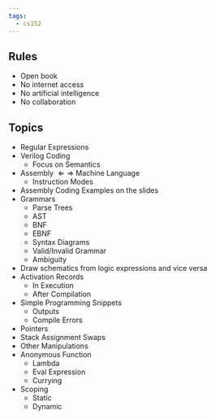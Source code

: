 ```yaml
---
tags:
  - cs152
---
```

## Rules
- Open book
- No internet access
- No artificial intelligence
- No collaboration
## Topics
- Regular Expressions
- Verilog Coding
	- Focus on Semantics
- Assembly $\Leftarrow\Rightarrow$ Machine Language
	- Instruction Modes
- Assembly Coding Examples on the slides
- Grammars
	- Parse Trees
	- AST
	- BNF
	- EBNF
	- Syntax Diagrams
	- Valid/Invalid Grammar
	- Ambiguity
- Draw schematics from logic expressions and vice versa
- Activation Records
	- In Execution
	- After Compilation
- Simple Programming Snippets
	- Outputs
	- Compile Errors
- Pointers
- Stack Assignment Swaps
- Other Manipulations
- Anonymous Function
	- Lambda
	- Eval Expression
	- Currying
- Scoping
	- Static
	- Dynamic